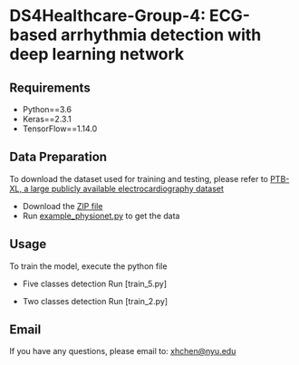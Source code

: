 # DS4Healthcare-Group-4: ECG-based arrhythmia detection with deep learning network

<!-- ## Abstract
Sleep apnea (SA) is a common sleep disorder that occurs during sleep, leading to the decrease of oxygen saturation in the blood. It would develop a variety of complications like diabetes, chronic kidney disease, depression, cardiovascular diseases, or even sudden death. Early SA detection can help physicians to take interventions for SA patients to prevent malignant events. This paper proposes a lightweight SA detection method of multi-scaled fusion network named SE-MSCNN based on single-lead ECG signals. The proposed SE-MSCNN mainly includes multi-scaled convolutional neural network (CNN) module and channel-wise attention module. In order to facilitate the SA detection performance, various scaled ECG information with different-length adjacent segments are extracted by three sub-neural networks. To overcome the problem of local concentration of feature fusion with concatenation, a channel-wise attention module with a squeeze-to-excitation block is employed to fuse the different scaled features adaptively. Furthermore, the ablation study and computational complexity analysis of the SE-MSCNN are conducted. Extensive experiment results show that the proposed SE-MSCNN has the performance superiority to the state-of-the-art methods for SA detection on the Apnea-ECG benchmark dataset. The SE-MSCNN with the merits of quick response and lightweight parameters can be potentially embedded into a wearable device to provide an SA detection service for individuals in home sleep test (HST).
![img](https://github.com/Bettycxh/SE-MSCNN-A-Lightweight-Multi-scaled-Fusion-Network-for-Sleep-Apnea-Detection-Using-Single-Lead-ECG-/blob/main/pic/model.png)
 -->

## Requirements
- Python==3.6
- Keras==2.3.1
- TensorFlow==1.14.0

## Data Preparation
To download the dataset used for training and testing, please refer to [PTB-XL, a large publicly available electrocardiography dataset](https://physionet.org/content/ptb-xl/1.0.1/)

- Download the [ZIP file](https://physionet.org/static/published-projects/ptb-xl/ptb-xl-a-large-publicly-available-electrocardiography-dataset-1.0.1.zip)
- Run [example_physionet.py](https://physionet.org/content/ptb-xl/1.0.1/example_physionet.py) to get the data

## Usage
To train the model, execute the python file

- Five classes detection
  Run [train_5.py]
<!--(https://github.com/Bettycxh/) -->

- Two classes detection
  Run [train_2.py]
<!--(https://github.com/Bettycxh/) -->

## Email
If you have any questions, please email to: [xhchen@nyu.edu](mailto:xhchen@nyu.edu)
